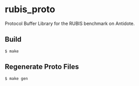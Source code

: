 rubis_proto
=====

Protocol Buffer Library for the RUBIS benchmark on Antidote.

Build
-----

    $ make

Regenerate Proto Files
----

    $ make gen

